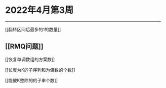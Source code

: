 # 2022年4月第3周

---

[[翻转区间后最多的1的数量]]  

## [[RMQ问题]]

[[恢复单调数组的方案数]]

[[长度为K的子序列和为偶数的个数]]

[[能被K整除的的子串个数]]